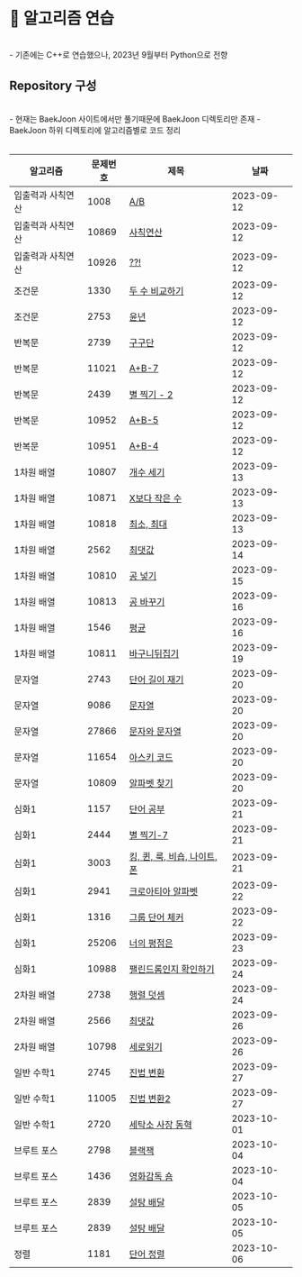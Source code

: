 # 📖 알고리즘 연습

<br>
- 기존에는 C++로 연습했으나, 2023년 9월부터 Python으로 전향

<br>

## Repository 구성
<br>
- 현재는 BaekJoon 사이트에서만 풀기때문에 BaekJoon 디렉토리만 존재
- BaekJoon 하위 디렉토리에 알고리즘별로 코드 정리
<br>
<br>

| 알고리즘 | 문제번호 | 제목 | 날짜 |
|------|------|------|------|
| 입출력과 사칙연산 | 1008  |  [A/B](https://github.com/ysh038/Algorithm/blob/main/%EB%B0%B1%EC%A4%80/python/%EC%9E%85%EC%B6%9C%EB%A0%A5%EA%B3%BC%20%EC%82%AC%EC%B9%99%EC%97%B0%EC%82%B0/1008/1008.md) |  2023-09-12 |
| 입출력과 사칙연산 | 10869  |  [사칙연산](https://github.com/ysh038/Algorithm/blob/main/%EB%B0%B1%EC%A4%80/python/%EC%9E%85%EC%B6%9C%EB%A0%A5%EA%B3%BC%20%EC%82%AC%EC%B9%99%EC%97%B0%EC%82%B0/10869/10869.md) |  2023-09-12 |
| 입출력과 사칙연산 | 10926  |  [??!](https://github.com/ysh038/Algorithm/blob/main/%EB%B0%B1%EC%A4%80/python/%EC%9E%85%EC%B6%9C%EB%A0%A5%EA%B3%BC%20%EC%82%AC%EC%B9%99%EC%97%B0%EC%82%B0/10926/10926.md) |  2023-09-12 |
| 조건문 | 1330  |  [두 수 비교하기](https://github.com/ysh038/Algorithm/blob/main/%EB%B0%B1%EC%A4%80/python/%EC%A1%B0%EA%B1%B4%EB%AC%B8/1330/1330.md) |  2023-09-12 |
| 조건문 | 2753  |  [윤년](https://github.com/ysh038/Algorithm/blob/main/%EB%B0%B1%EC%A4%80/python/%EC%A1%B0%EA%B1%B4%EB%AC%B8/2753/2753.md) |  2023-09-12 |
| 반복문 | 2739  |  [구구단](https://github.com/ysh038/Algorithm/blob/main/%EB%B0%B1%EC%A4%80/python/%EB%B0%98%EB%B3%B5%EB%AC%B8/2739/2739.md) |  2023-09-12 |
| 반복문 | 11021  |  [A+B-7](https://github.com/ysh038/Algorithm/blob/main/%EB%B0%B1%EC%A4%80/python/%EB%B0%98%EB%B3%B5%EB%AC%B8/11021/11021.md) |  2023-09-12 |
| 반복문 | 2439  |  [별 찍기 - 2](https://github.com/ysh038/Algorithm/blob/main/%EB%B0%B1%EC%A4%80/python/%EB%B0%98%EB%B3%B5%EB%AC%B8/2439/2439.md) |  2023-09-12 |
| 반복문 | 10952  |  [A+B-5](https://github.com/ysh038/Algorithm/blob/main/%EB%B0%B1%EC%A4%80/python/%EB%B0%98%EB%B3%B5%EB%AC%B8/10952/10952.md) |  2023-09-12 |
| 반복문 | 10951  |  [A+B-4](https://github.com/ysh038/Algorithm/blob/main/%EB%B0%B1%EC%A4%80/python/%EB%B0%98%EB%B3%B5%EB%AC%B8/10951/10951.md) |  2023-09-12 |
| 1차원 배열 | 10807  |  [개수 세기](https://github.com/ysh038/Algorithm/blob/main/%EB%B0%B1%EC%A4%80/python/1%EC%B0%A8%EC%9B%90%20%EB%B0%B0%EC%97%B4/10807/10807.md) |  2023-09-13 |
| 1차원 배열 | 10871  |  [X보다 작은 수](https://github.com/ysh038/Algorithm/blob/main/%EB%B0%B1%EC%A4%80/python/1%EC%B0%A8%EC%9B%90%20%EB%B0%B0%EC%97%B4/10871/10871.md) |  2023-09-13 |
| 1차원 배열 | 10818  |  [최소, 최대](https://github.com/ysh038/Algorithm/blob/main/%EB%B0%B1%EC%A4%80/python/1%EC%B0%A8%EC%9B%90%20%EB%B0%B0%EC%97%B4/10818/10818.md) |  2023-09-13 |
| 1차원 배열 | 2562  |  [최댓값](https://github.com/ysh038/Algorithm/blob/main/%EB%B0%B1%EC%A4%80/python/1%EC%B0%A8%EC%9B%90%20%EB%B0%B0%EC%97%B4/2562/2562.md) |  2023-09-14 |
| 1차원 배열 | 10810  |  [공 넣기](https://github.com/ysh038/Algorithm/blob/main/%EB%B0%B1%EC%A4%80/python/1%EC%B0%A8%EC%9B%90%20%EB%B0%B0%EC%97%B4/10810/10810.md) |  2023-09-15 |
| 1차원 배열 | 10813  |  [공 바꾸기](https://github.com/ysh038/Algorithm/blob/main/%EB%B0%B1%EC%A4%80/python/1%EC%B0%A8%EC%9B%90%20%EB%B0%B0%EC%97%B4/10813/10813.md) |  2023-09-16 |
| 1차원 배열 | 1546  |  [평균](https://github.com/ysh038/Algorithm/blob/main/%EB%B0%B1%EC%A4%80/python/1%EC%B0%A8%EC%9B%90%20%EB%B0%B0%EC%97%B4/1546/1546.md) |  2023-09-16 |
| 1차원 배열 | 10811  |  [바구니뒤집기](https://github.com/ysh038/Algorithm/blob/main/%EB%B0%B1%EC%A4%80/python/1%EC%B0%A8%EC%9B%90%20%EB%B0%B0%EC%97%B4/10811/10811.md) |  2023-09-19 |
| 문자열 | 2743  |  [단어 길이 재기](https://github.com/ysh038/Algorithm/blob/main/%EB%B0%B1%EC%A4%80/python/%EB%AC%B8%EC%9E%90%EC%97%B4/2743/2743.md) |  2023-09-20 |
| 문자열 | 9086  |  [문자열](https://github.com/ysh038/Algorithm/blob/main/%EB%B0%B1%EC%A4%80/python/%EB%AC%B8%EC%9E%90%EC%97%B4/9086/9086.md) |  2023-09-20 |
| 문자열 | 27866  |  [문자와 문자열](https://github.com/ysh038/Algorithm/blob/main/%EB%B0%B1%EC%A4%80/python/%EB%AC%B8%EC%9E%90%EC%97%B4/27866/27866.md) |  2023-09-20 |
| 문자열 | 11654  |  [아스키 코드](https://github.com/ysh038/Algorithm/blob/main/%EB%B0%B1%EC%A4%80/python/%EB%AC%B8%EC%9E%90%EC%97%B4/11654/11654.md) |  2023-09-20 |
| 문자열 | 10809  |  [알파벳 찾기](https://github.com/ysh038/Algorithm/blob/main/%EB%B0%B1%EC%A4%80/python/%EB%AC%B8%EC%9E%90%EC%97%B4/10809/10809.md) |  2023-09-20 |
| 심화1 | 1157  |  [단어 공부](https://github.com/ysh038/Algorithm/blob/main/%EB%B0%B1%EC%A4%80/python/%EC%8B%AC%ED%99%94%201/1157/1157.md) |  2023-09-21 |
| 심화1 | 2444  |  [별 찍기-7](https://github.com/ysh038/Algorithm/blob/main/%EB%B0%B1%EC%A4%80/python/%EC%8B%AC%ED%99%94%201/2444/2444.md) |  2023-09-21 |
| 심화1 | 3003  |  [킹, 퀸, 룩, 비숍, 나이트, 폰](https://github.com/ysh038/Algorithm/blob/main/%EB%B0%B1%EC%A4%80/python/%EC%8B%AC%ED%99%94%201/3003/3003.md) |  2023-09-21 |
| 심화1 | 2941  |  [크로아티아 알파벳](https://github.com/ysh038/Algorithm/blob/main/%EB%B0%B1%EC%A4%80/python/%EC%8B%AC%ED%99%94%201/2941/2941.md) |  2023-09-22 |
| 심화1 | 1316  |  [그룹 단어 체커](https://github.com/ysh038/Algorithm/blob/main/%EB%B0%B1%EC%A4%80/python/%EC%8B%AC%ED%99%94%201/1316/1316.md) |  2023-09-22 |
| 심화1 | 25206  |  [너의 평점은](https://github.com/ysh038/Algorithm/blob/main/%EB%B0%B1%EC%A4%80/python/%EC%8B%AC%ED%99%94%201/25206/25206.md) |  2023-09-23 |
| 심화1 | 10988  |  [팰린드롬인지 확인하기](https://github.com/ysh038/Algorithm/blob/main/%EB%B0%B1%EC%A4%80/python/%EC%8B%AC%ED%99%94%201/10988/10988.md) |  2023-09-24 |
| 2차원 배열 | 2738  |  [행렬 덧셈](https://github.com/ysh038/Algorithm/blob/main/%EB%B0%B1%EC%A4%80/python/2%EC%B0%A8%EC%9B%90%20%EB%B0%B0%EC%97%B4/2738/2738.md) |  2023-09-24 |
| 2차원 배열 | 2566  |  [최댓값](https://github.com/ysh038/Algorithm/blob/main/%EB%B0%B1%EC%A4%80/python/2%EC%B0%A8%EC%9B%90%20%EB%B0%B0%EC%97%B4/2566/2566.md) |  2023-09-26 |
| 2차원 배열 | 10798  |  [세로읽기](https://github.com/ysh038/Algorithm/blob/main/%EB%B0%B1%EC%A4%80/python/2%EC%B0%A8%EC%9B%90%20%EB%B0%B0%EC%97%B4/10798/10798.md) |  2023-09-26 |
| 일반 수학1 | 2745  |  [진법 변환](https://github.com/ysh038/Algorithm/blob/main/%EB%B0%B1%EC%A4%80/python/%EC%9D%BC%EB%B0%98%20%EC%88%98%ED%95%99%201/2745/2745.md) |  2023-09-27 |
| 일반 수학1 | 11005  |  [진법 변환2](https://github.com/ysh038/Algorithm/blob/main/%EB%B0%B1%EC%A4%80/python/%EC%9D%BC%EB%B0%98%20%EC%88%98%ED%95%99%201/11005/11005.md) |  2023-09-27 |
| 일반 수학1 | 2720  |  [세탁소 사장 동혁](https://github.com/ysh038/Algorithm/blob/main/%EB%B0%B1%EC%A4%80/python/%EC%9D%BC%EB%B0%98%20%EC%88%98%ED%95%99%201/2720/2720.md) |  2023-10-01 |
| 브루트 포스 | 2798  |  [블랙잭](https://github.com/ysh038/Algorithm/blob/main/%EB%B0%B1%EC%A4%80/python/%EB%B8%8C%EB%A3%A8%ED%8A%B8%ED%8F%AC%EC%8A%A4/2798/2798.md) |  2023-10-04 |
| 브루트 포스 | 1436  |  [영화감독 숌](https://github.com/ysh038/Algorithm/blob/main/%EB%B0%B1%EC%A4%80/python/%EB%B8%8C%EB%A3%A8%ED%8A%B8%ED%8F%AC%EC%8A%A4/1436/1436.md) |  2023-10-04 |
| 브루트 포스 | 2839  |  [설탕 배달](https://github.com/ysh038/Algorithm/blob/main/%EB%B0%B1%EC%A4%80/python/%EB%B8%8C%EB%A3%A8%ED%8A%B8%ED%8F%AC%EC%8A%A4/2839/2839.md) |  2023-10-05 |
| 브루트 포스 | 2839  |  [설탕 배달](https://github.com/ysh038/Algorithm/blob/main/%EB%B0%B1%EC%A4%80/python/%EB%B8%8C%EB%A3%A8%ED%8A%B8%ED%8F%AC%EC%8A%A4/2839/2839.md) |  2023-10-05 |
| 정렬 | 1181  |  [단어 정렬](https://github.com/ysh038/Algorithm/blob/main/백준/python/정렬/1181/1181.md) |  2023-10-06 |
